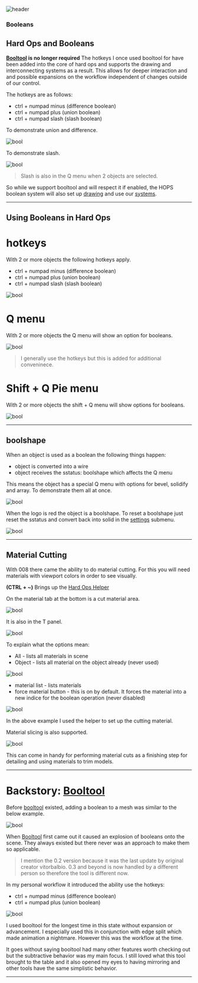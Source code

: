 ![header](img/banner.gif)

### Booleans

## Hard Ops and Booleans

**[Booltool](https://blenderartists.org/forum/showthread.php?336498-BoolTool-0-2&p=2659836&viewfull=1#post2659836) is no longer required** The hotkeys I once used booltool for have been added into the core of hard ops and supports the drawing and interconnecting systems as a result. This allows for deeper interaction and and possible expansions on the workflow independent of changes outside of our control.

The hotkeys are as follows:

- ctrl + numpad minus (difference boolean)
- ctrl + numpad plus (union boolean)
- ctrl + numpad slash (slash boolean)

To demonstrate union and difference.

![bool](img/boolean/ll3.gif)

To demonstrate slash.

![bool](img/boolean/ll4.gif)

> Slash is also in the Q menu when 2 objects are selected.

So while we support booltool and will respect it if enabled, the HOPS boolean system will also set up [drawing](hud.md) and use our [systems](sstatus.md).

---

## Using Booleans in Hard Ops

# hotkeys

With 2 or more objects the following hotkeys apply.

- ctrl + numpad minus (difference boolean)
- ctrl + numpad plus (union boolean)
- ctrl + numpad slash (slash boolean)

![bool](img/boolean/ll3.gif)

# Q menu

With 2 or more objects the Q menu will show an option for booleans.

![bool](img/boolean/ll5.png)

> I generally use the hotkeys but this is added for additional conveninece.

# Shift + Q Pie menu

With 2 or more objects the shift + Q menu will show options for booleans.

![bool](img/boolean/ll6.png)

---

## boolshape

When an object is used as a boolean the following things happen:
  - object is converted into a wire
  - object receives the sstatus: boolshape which affects the Q menu

This means the object has a special Q menu with options for bevel, solidify and array.
To demonstrate them all at once.

![bool](img/boolean/ll7.gif)

When the logo is red the object is a boolshape. To reset a boolshape just reset the sstatus and convert back into solid in the [settings](settings.md) submenu.

![bool](img/boolean/ll8.gif)


---

## Material Cutting

With 008 there came the ability to do material cutting. For this you will need materials with viewport colors in order to see visually.

**(CTRL + ~)** Brings up the [Hard Ops Helper](helper.md)

On the material tab at the bottom is a cut material area.

![bool](img/boolean/ll9.png)

It is also in the T panel.

![bool](img/boolean/ll10.png)

To explain what the options mean:

- All - lists all materials in scene
- Object - lists all material on the object already (never used)

![bool](img/boolean/ll11.png)

- material list - lists materials
- force material button - this is on by default. It forces the material into a new indice for the boolean operation (never disabled)

![bool](img/boolean/ll12.gif)

In the above example I used the helper to set up the cutting material.

Material slicing is also supported.

![bool](img/boolean/ll13.gif)

This can come in handy for performing material cuts as a finishing step for detailing and using materials to trim models. 

---

# Backstory: [Booltool](https://blenderartists.org/forum/showthread.php?336498-BoolTool-0-2&p=2659836&viewfull=1#post2659836)

Before [booltool](https://github.com/vitorbalbio/code/tree/master/BoolTool) existed, adding a boolean to a mesh was similar to the below example.

![bool](img/boolean/ll1.gif)

When [Booltool](https://blenderartists.org/forum/showthread.php?336498-BoolTool-0-2&p=2659836&viewfull=1#post2659836) first came out it caused an explosion of booleans onto the scene. They always existed but there never was an approach to make them so applicable.

> I mention the 0.2 version because it was the last update by original creator vitorbalbio. 0.3 and beyond is now handled by a different person so therefore the tool is different now.

In my personal workflow it introduced the ability use the hotkeys:

- ctrl + numpad minus (difference boolean)
- ctrl + numpad plus (union boolean)

![bool](img/boolean/ll2.gif)

I used booltool for the longest time in this state without expansion or advancement. I especially used this in conjunction with edge split which made animation a nightmare. However this was the workflow at the time.

It goes without saying booltool had many other features worth checking out but the subtractive behavior was my main focus. I still loved what this tool brought to the table and it also opened my eyes to having mirroring and other tools have the same simplistic behavior.

---
